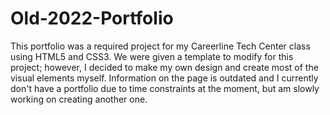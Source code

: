 # Old-2022-Portfolio
This portfolio was a required project for my Careerline Tech Center class using HTML5 and CSS3. We were given a template to modify for this project; however, I decided to make my own design and create most of the visual elements myself. Information on the page is outdated and I currently don't have a portfolio due to time constraints at the moment, but am slowly working on creating another one.
